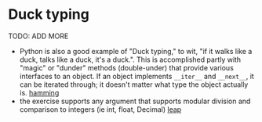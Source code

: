 # Duck typing

TODO: ADD MORE

- Python is also a good example of "Duck typing," to wit, "if it walks like a duck, talks like a duck, it's a duck.". This is accomplished partly with "magic" or "dunder" methods (double-under) that provide various interfaces to an object. If an object implements `__iter__` and `__next__`, it can be iterated through; it doesn't matter what type the object actually is. [hamming](../exercise-concepts/hamming.md)
- the exercise supports any argument that supports modular division and comparison to integers (ie int, float, Decimal) [leap](../exercise-concepts/leap.md)
